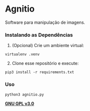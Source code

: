 # Agnitio

Software para manipulação de imagens.

### Instalando as Dependências

1. (Opcional) Crie um ambiente virtual:
```shell
virtualenv .venv
```

2. Clone esse repositório e execute:
```shell
pip3 install -r requirements.txt
```

### Uso

```
python3 agnitio.py
```

**[GNU GPL v3.0](https://www.gnu.org/licenses/gpl-3.0.html)**
